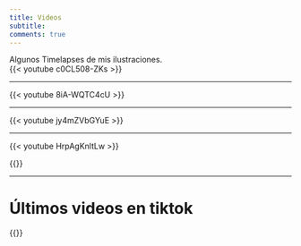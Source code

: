 ```yaml
---
title: Videos
subtitle: 
comments: true
---
```

Algunos Timelapses de mis ilustraciones.    
{{< youtube c0CL508-ZKs >}}

---

{{< youtube 8iA-WQTC4cU >}}

---

{{< youtube jy4mZVbGYuE >}}

---
{{< youtube HrpAgKnltLw >}}

{{<tiktok>}}

-------

# Últimos videos en tiktok

{{<tiktokfeed>}}